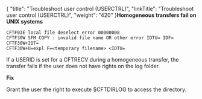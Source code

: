 {
    "title": "Troubleshoot user control (USERCTRL)",
    "linkTitle": "Troubleshoot user control (USERCTRL)",
    "weight": "420"
}****Homogeneous transfers fail on UNIX systems****

```
CFTF03E local file deselect error 00000008
CFTF30W SFM_COPY : invalid file name OR other error IDTU= IDF=
CFTF30W+IDT=
CFTF30W+U=expl F=<temporary filename> <IDTU=
```

If a USERID is set for a CFTRECV during a homogeneous transfer, the transfer fails if the user does not have rights on the log folder.

<span class="bold_in_para">****Fix****</span>

Grant the user the right to execute $CFTDIRLOG to access the directory.
